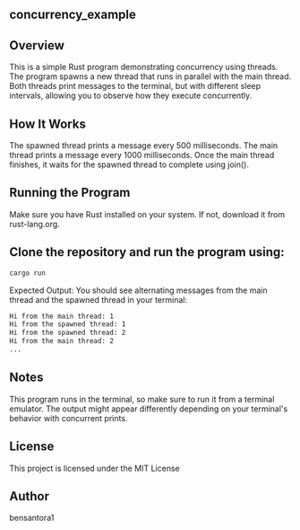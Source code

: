 ## concurrency_example

## Overview
This is a simple Rust program demonstrating concurrency using threads. The program spawns a new thread that runs in parallel with the main thread. Both threads print messages to the terminal, but with different sleep intervals, allowing you to observe how they execute concurrently.

## How It Works
The spawned thread prints a message every 500 milliseconds.
The main thread prints a message every 1000 milliseconds.
Once the main thread finishes, it waits for the spawned thread to complete using join().

## Running the Program
Make sure you have Rust installed on your system. If not, download it from rust-lang.org.

## Clone the repository and run the program using:
```bash
cargo run
```
Expected Output:
You should see alternating messages from the main thread and the spawned thread in your terminal:
```bash
Hi from the main thread: 1
Hi from the spawned thread: 1
Hi from the spawned thread: 2
Hi from the main thread: 2
...
```
## Notes
This program runs in the terminal, so make sure to run it from a terminal emulator.
The output might appear differently depending on your terminal's behavior with concurrent prints.

## License
This project is licensed under the MIT License

## Author
bensantora1
